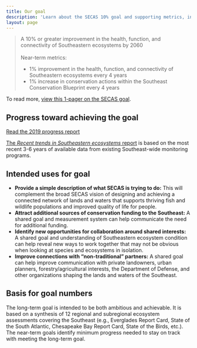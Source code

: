 ```yaml
---
title: Our goal
description: 'Learn about the SECAS 10% goal and supporting metrics, including underlying data and progress towards the goal.'
layout: page
---
```


<blockquote>A 10% or greater improvement in the health, function, and connectivity of Southeastern ecosystems by 2060<br><br>
Near-term metrics:<br>
<ul><li>1% improvement in the health, function, and connectivity of Southeastern ecosystems every 4 years</li>
<li>1% increase in conservation actions within the Southeast Conservation Blueprint every 4 years</li></ul>
</blockquote>

To read more, <a href="../pdf/secas-one-pager.pdf">view this 1-pager on the SECAS goal</a>.

## Progress toward achieving the goal

<div class="call-to-action">
  <a href="../pdf/SECAS-goal-report-2019.pdf" target="_blank" title="Read the 2019 progress report">Read the 2019 progress report</a>
</div>

<a href="../pdf/SECAS-goal-report-2019.pdf">The *Recent trends in Southeastern ecosystems* report</a> is based on the most recent 3-6 years of available data from existing Southeast-wide monitoring programs.

## Intended uses for goal

- **Provide a simple description of what SECAS is trying to do:** This will complement the broad SECAS vision of designing and achieving a connected network of lands and waters that supports thriving fish and wildlife populations and improved quality of life for people.
- **Attract additional sources of conservation funding to the Southeast:** A shared goal and measurement system can help communicate the need for additional funding.
- **Identify new opportunities for collaboration around shared interests:** A shared goal and understanding of Southeastern ecosystem condition can help reveal new ways to work together that may not be obvious when looking at species and ecosystems in isolation.
- **Improve connections with “non-traditional” partners:** A shared goal can help improve communication with private landowners, urban planners, forestry/agricultural interests, the Department of Defense, and other organizations shaping the lands and waters of the Southeast.

## Basis for goal numbers

The long-term goal is intended to be both ambitious and achievable. It is based on a synthesis of 12 regional and subregional ecosystem assessments covering the Southeast (e.g., Everglades Report Card, State of the South Atlantic, Chesapeake Bay Report Card, State of the Birds, etc.). The near-term goals identify minimum progress needed to stay on track with meeting the long-term goal.
